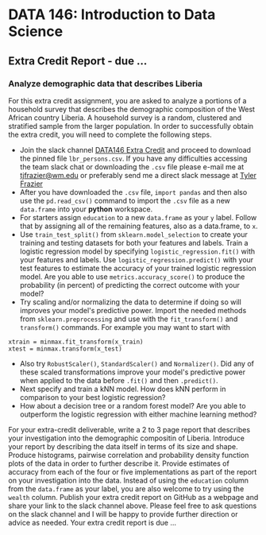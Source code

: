 # DATA 146: Introduction to Data Science
## Extra Credit Report - due ...

### Analyze demographic data that describes Liberia

For this extra credit assignment, you are asked to analyze a portions of a household survey that describes the demographic composition of the West African country Liberia.  A household survey is a random, clustered and stratified sample from the larger population.  In order to successfully obtain the extra credit, you will need to complete the following steps.

- Join the slack channel [DATA146 Extra Credit](https://wmdsi.slack.com/archives/C01CMJ0LGQJ) and proceed to download the pinned file `lbr_persons.csv`.  If you have any difficulties accessing the team slack chat or downloading the `.csv` file please e-mail me at <tjfrazier@wm.edu> or preferably send me a direct slack message at [Tyler Frazier](https://wmdsi.slack.com/archives/DFBP51L9H)
- After you have downloaded the `.csv` file, `import pandas` and then also use the `pd.read_csv()` command to import the `.csv` file as a new `data.frame` into your **python** workspace.
- For starters assign `education` to a new `data.frame` as your `y` label.  Follow that by assigning all of the remaining features, also as a data.frame, to `x`.
- Use `train_test_split()` from `sklearn.model_selection` to create your training and testing datasets for both your features and labels.  Train a logistic regression model by specifying `logistic_regression.fit()` with your features and labels.  Use `logistic_regression.predict()` with your test features to estimate the accuracy of your trained logistic regression model.  Are you able to use `metrics.accuracy_score()` to produce the probability (in percent) of predicting the correct outcome with your model?
- Try scaling and/or normalizing the data to determine if doing so will improves your model's predictive power. Import the needed methods from `sklearn.preprocessing` and use with the `fit_transform()` and `transform()` commands.  For example you may want to start with 

```
xtrain = minmax.fit_transform(x_train)
xtest = minmax.transform(x_test)
```

- Also try `RobustScaler()`, `StandardScaler()` and `Normalizer()`.  Did any of these scaled transformations improve your model's predictive power when applied to the data before `.fit()` and then `.predict()`.
- Next specify and train a kNN model.  How does kNN perform in comparison to your best logistic regression?
- How about a decision tree or a random forest model?  Are you able to outperform the logistic regression with either machine learning method?

For your extra-credit deliverable, write a 2 to 3 page report that describes your investigation into the demographic compositin of Liberia. Introduce your report by describing the data itself in terms of its size and shape. Produce histograms, pairwise correlation and probability density function plots of the data in order to further describe it. Provide estimates of accuracy from each of the four or five implementations as part of the report on your investigation into the data. Instead of using the `education` column from the `data.frame` as your label, you are also welcome to try using the `wealth` column.  Publish your extra credit report on GitHub as a webpage and share your link to the slack channel above.  Please feel free to ask questions on the slack channel and I will be happy to provide further direction or advice as needed.  Your extra credit report is due ...








